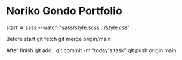 # Noriko Gondo Portfolio

start => sass --watch "sass/style.scss:../style.css"

Before start
git fetch
git merge origin/main

After finish
git add .
git commit -m “today's task”
git push origin main
